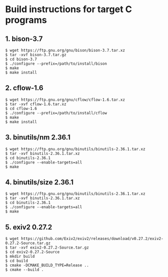 # Build instructions for target C programs

## 1. bison-3.7
```
$ wget https://ftp.gnu.org/gnu/bison/bison-3.7.tar.xz
$ tar -xvf bison-3.7.tar.gz
$ cd bison-3.7
$ ./configure --prefix=/path/to/install/bison
$ make
$ make install
```
## 2. cflow-1.6
```
$ wget https://ftp.gnu.org/gnu/cflow/cflow-1.6.tar.xz
$ tar -xvf cflow-1.6.tar.xz
$ cd cflow-1.6
$ ./configure --prefix=/path/to/install/cflow
$ make
$ make install
```
## 3. binutils/nm 2.36.1
```
$ wget https://ftp.gnu.org/gnu/binutils/binutils-2.36.1.tar.xz
$ tar -xvf binutils-2.36.1.tar.xz
$ cd binutils-2.36.1
$ ./configure --enable-targets=all
$ make
```
## 4. binutils/size 2.36.1
```
$ wget https://ftp.gnu.org/gnu/binutils/binutils-2.36.1.tar.xz
$ tar -xvf binutils-2.36.1.tar.xz
$ cd binutils-2.36.1
$ ./configure --enable-targets=all
$ make
```
## 5. exiv2 0.27.2 
```
$ wget https://github.com/Exiv2/exiv2/releases/download/v0.27.2/exiv2-0.27.2-Source.tar.gz
$ tar -xvf exiv2-0.27.2-Source.tar.gz
$ cd exiv2-0.27.2-Source
$ mkdir build
$ cd build
$ cmake -DCMAKE_BUILD_TYPE=Release ..
$ cmake --build .
```
